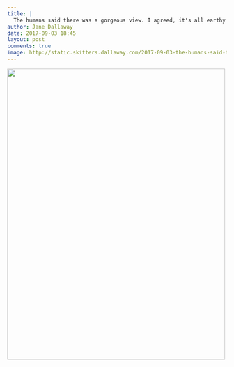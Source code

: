 ```yaml
---
title: |
  The humans said there was a gorgeous view. I agreed, it's all earthy and smells of bunnies
author: Jane Dallaway
date: 2017-09-03 18:45
layout: post
comments: true
image: http://static.skitters.dallaway.com/2017-09-03-the-humans-said-there-was-a-gorgeous-view--i-agreed--it-s-all-earthy-and-smells-of-bunnies-thumb-1-IMG-1488.JPG
---
```


<div>
        <a href="http://static.skitters.dallaway.com/2017-09-03-the-humans-said-there-was-a-gorgeous-view--i-agreed--it-s-all-earthy-and-smells-of-bunnies-fullsize-1-IMG-1488.JPG">
          <img src="http://static.skitters.dallaway.com/2017-09-03-the-humans-said-there-was-a-gorgeous-view--i-agreed--it-s-all-earthy-and-smells-of-bunnies-thumb-1-IMG-1488.JPG" width="500" height="667"/>
        </a>
      </div>


  
      